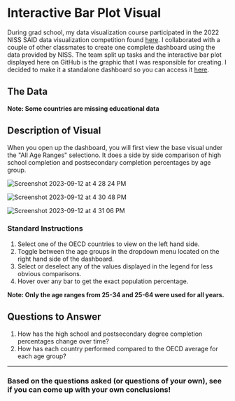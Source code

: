 # Interactive Bar Plot Visual

During grad school, my data visualization course participated in the 2022 NISS SAID data visualization competition found [here](https://www.niss.org/events/niss-statistically-accurate-interactive-displays-graphics-0). I collaborated with a couple of other classmates to create one complete dashboard using the data provided by NISS. The team split up tasks and the interactive bar plot displayed here on GitHub is the graphic that I was responsible for creating. I decided to make it a standalone dashboard so you can access it [here](https://alizay1.shinyapps.io/interactive-bar-plot-of-education-data/).




## The Data


**Note: Some countries are missing educational data**



## Description of Visual


When you open up the dashboard, you will first view the base visual under the "All Age Ranges" selectiono. It does a side by side comparison of high school completion and postsecondary completion percentages by age group.

![Screenshot 2023-09-12 at 4 28 24 PM](https://github.com/alizay1/interactive-bar-plot-visual/assets/101383537/dd2d390d-fd3d-4785-97cf-5067007c09af)


![Screenshot 2023-09-12 at 4 30 48 PM](https://github.com/alizay1/interactive-bar-plot-visual/assets/101383537/b0edf4f1-c441-41b3-aa39-d412c2d52691)


![Screenshot 2023-09-12 at 4 31 06 PM](https://github.com/alizay1/interactive-bar-plot-visual/assets/101383537/3505fbe1-2566-4762-827e-812bf26b41c4)



### Standard Instructions
1. Select one of the OECD countries to view on the left hand side.
2. Toggle between the age groups in the dropdown menu located on the right hand side of the dashboard.
3. Select or deselect any of the values displayed in the legend for less obvious comparisons.
4. Hover over any bar to get the exact population percentage.

**Note: Only the age ranges from 25-34 and 25-64 were used for all years.**

## Questions to Answer

1. How has the high school and postsecondary degree completion percentages change over time?
2. How has each country performed compared to the OECD average for each age group?

***


### Based on the questions asked (or questions of your own), see if you can come up with your own conclusions!







